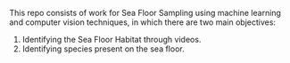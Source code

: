This repo consists of work for Sea Floor Sampling using machine learning and computer vision techniques, in which there are two main objectives:

1. Identifying the Sea Floor Habitat through videos. 
2. Identifying species present on the sea floor.
